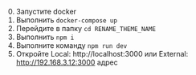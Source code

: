 0. Запустите docker 
1. Выполнить `docker-compose up`
2. Перейдите в папку `cd RENAME_THEME_NAME`
3. Выполнить `npm i`
4. Выполните команду `npm run dev`
5. Откройте  Local: http://localhost:3000 или External: http://192.168.3.12:3000 адрес
